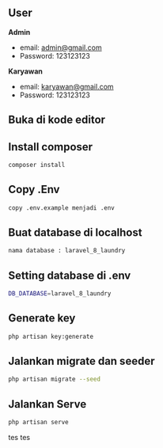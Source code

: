 ## User

**Admin**

-   email: admin@gmail.com
-   Password: 123123123

**Karyawan**

-   email: karyawan@gmail.com
-   Password: 123123123

## Buka di kode editor

## Install composer

```bash
composer install
```

## Copy .Env

```bash
copy .env.example menjadi .env
```

## Buat database di localhost

```bash
nama database : laravel_8_laundry
```

## Setting database di .env

```bash
DB_DATABASE=laravel_8_laundry
```

## Generate key

```bash
php artisan key:generate
```

## Jalankan migrate dan seeder

```bash
php artisan migrate --seed
```

## Jalankan Serve

```bash
php artisan serve
```

tes
tes
